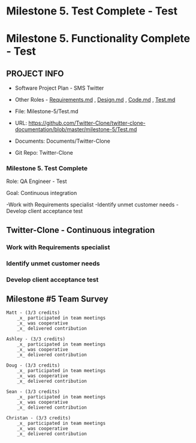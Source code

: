 # Milestone 5. Test Complete - Test

# Milestone 5. Functionality Complete - Test


## PROJECT INFO

* Software Project Plan - SMS Twitter

* Other Roles - [Requirements.md](Requirements.md)
, [Design.md](Design.md)
, [Code.md](Code.md)
, [Test.md](Test.md)



* File: Milestone-5/Test.md

* URL: https://github.com/Twitter-Clone/twitter-clone-documentation/blob/master/milestone-5/Test.md

* Documents: Documents/Twitter-Clone

* Git Repo: Twitter-Clone




### Milestone 5. Test Complete
Role: QA Engineer - Test

Goal: Continuous integration

-Work with Requirements specialist
-Identify unmet customer needs
-Develop client acceptance test



## Twitter-Clone - Continuous integration
### Work with Requirements specialist

### Identify unmet customer needs

### Develop client acceptance test


## Milestone #5 Team Survey


```
Matt - (3/3 credits)
    _x_ participated in team meetings
    _x_ was cooperative
    _x_ delivered contribution
    
Ashley - (3/3 credits)
    _x_ participated in team meetings
    _x_ was cooperative
    _x_ delivered contribution
    
Doug - (3/3 credits)
    _x_ participated in team meetings
    _x_ was cooperative
    _x_ delivered contribution

Sean - (3/3 credits)
    _x_ participated in team meetings
    _x_ was cooperative
    _x_ delivered contribution
    
Christan - (3/3 credits)
    _x_ participated in team meetings
    _x_ was cooperative
    _x_ delivered contribution
```
